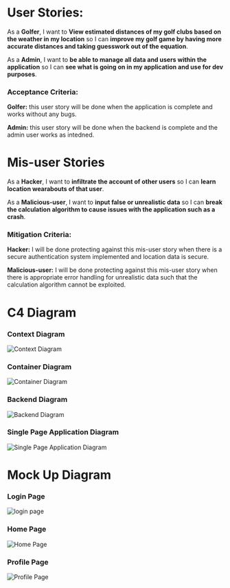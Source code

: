 # User Stories:
As a **Golfer**, I want to **View estimated distances of my golf clubs based on the weather in my location** so I can **improve my golf game by having more accurate distances and taking guesswork out of the equation**.

As a **Admin**, I want to **be able to manage all data and users within the application** so I can **see what is going on in my application and use for dev purposes**.
### Acceptance Criteria: 
**Golfer:** this user story will be done when the application is complete and works without any bugs.

**Admin:** this user story will be done when the backend is complete and the admin user works as intedned.

# Mis-user Stories
As a **Hacker**, I want to **infiltrate the account of other users** so I can **learn location wearabouts of that user**.

As a **Malicious-user**, I want to **input false or unrealistic data** so I can **break the calculation algorithm to cause issues with the application such as a crash**.

### Mitigation Criteria:
**Hacker:** I will be done protecting against this mis-user story when there is a secure authentication system implemented and location data is secure.

**Malicious-user:** I will be done protecting against this mis-user story when there is appropriate error handling for unrealistic data such that the calculation algorithm cannot be exploited.

# C4 Diagram
### Context Diagram
![Context Diagram](./images/GCWC-Context%20Diagram.jpg)
### Container Diagram
![Container Diagram](./images/GCWC-Container%20Diagram.jpg)
### Backend Diagram
![Backend Diagram](./images/GCWC-Component%20Diagram%20(backend%20API).jpg)
### Single Page Application Diagram
![Single Page Application Diagram](./images/GCWC-Component%20Diagram%20(Single%20Page%20Aplication).jpg)

# Mock Up Diagram
### Login Page
![login page](./images/GCWC_LoginPage.jpg)
### Home Page
![Home Page](./images/GCWC_HomePage.jpg)
### Profile Page
![Profile Page](./images/GCWC_ProfilePage.jpg)
